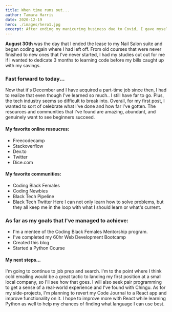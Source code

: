 ```yaml
---
title: When time runs out...
author: Tamara Harris
date: 2020-12-19
hero: ./images/hero1.jpg
excerpt: After ending my manicuring business due to Covid, I gave myself 3 months to dive into coding full-time.
---
```


**August 30th** was the day that I ended the lease to my Nail Salon suite and began coding again where I had left off. From old courses that were never finished to new ones that I've never started, I had my studies cut out for me if I wanted to dedicate 3 months to learning code before my bills caught up with my savings.

### Fast forward to today...

Now that it's December and I have acquired a part-time job since then, I had to realize that even though I've learned so much.. I still have far to go. Plus, the tech industry seems so difficult to break into. Overall, for my first post, I wanted to sort of celebrate what I've done and how far I've gotten. 
The resources and communities that I've found are amazing, abundant, and genuinely want to see beginners succeed.

#### My favorite online resoucres:
- Freecodecamp
- Stackoverflow
- Dev.to
- Twitter
- Dice.com

#### My favorite communities:
- Coding Black Females
- Coding Newbies
- Black Tech Pipeline
- Black Tech Twitter
Here I can not only learn how to solve problems, but they all keep me in the loop with what I should learn or what's current.

### As far as my goals that I've managed to achieve:
* I'm a mentee of the Coding Black Females Mentorship program. 
* I've completed my 60hr Web Development Bootcamp
* Created this blog
* Started a Python Course

#### My next steps...

 I'm going to continue to job prep and search. I'm to the point where I think cold emailing would be a great tactic to landing my first position at a small local company, so I'll see how that goes. I will also seek pair programming to get a sense of a real-world experience and I've found with Chingu.
As for my side-projects, I'm planning to revert my Code Journal to a React app and improve functionality on it.
I hope to improve more with React while learning Python as well to help my chances of finding what language I can use best.




